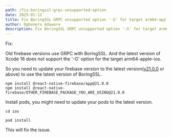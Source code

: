 ```yaml
---
path: /fix-boringssl-grpc-unsupported-option
date: 2025-01-12
title: Fix BoringSSL GRPC unsupported option '-G' for target arm64-apple-ios on Xcode 16
author: Oghenero Adaware
description: Fix BoringSSL GRPC unsupported option '-G' for target arm64-apple-ios on Xcode 16
---
```



Fix:

Old firebase versions use GRPC with BoringSSL. And the latest version of Xcode 16 does not support the '-G' option for the target arm64-apple-ios.

So you need to update your firebase version to the latest version([v21.0.0](https://github.com/invertase/react-native-firebase/blob/main/packages/app/CHANGELOG.md#2100-2024-09-26) or above) to use the latest version of BoringSSL.

```
npm install @react-native-firebase/app@21.0.0
npm install @react-native-firebase/OTHER_FIREBASE_PACKAGE_YOU_ARE_USING@21.0.0

```

Install pods, you might need to update your pods to the latest version.

```
cd ios

pod install
```

This will fix the issue.
